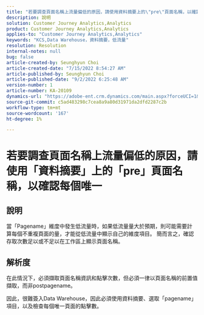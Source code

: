 ```yaml
---
title: "若要調查頁面名稱上流量偏低的原因，請使用資料摘要上的\"pre\"頁面名稱，以確認每個唯一"
description: 說明
solution: Customer Journey Analytics,Analytics
product: Customer Journey Analytics,Analytics
applies-to: "Customer Journey Analytics,Analytics"
keywords: "KCS,Data Warehouse，資料摘要，低流量"
resolution: Resolution
internal-notes: null
bug: false
article-created-by: Seunghyun Choi
article-created-date: "7/15/2022 8:54:27 AM"
article-published-by: Seunghyun Choi
article-published-date: "9/2/2022 6:25:48 AM"
version-number: 1
article-number: KA-20109
dynamics-url: "https://adobe-ent.crm.dynamics.com/main.aspx?forceUCI=1&pagetype=entityrecord&etn=knowledgearticle&id=2fba16b6-1b04-ed11-82e4-00224809fcfe"
source-git-commit: c5ad483298c7cea8a9a80d31971da2dfd2287c2b
workflow-type: tm+mt
source-wordcount: '167'
ht-degree: 1%

---
```


# 若要調查頁面名稱上流量偏低的原因，請使用「資料摘要」上的「pre」頁面名稱，以確認每個唯一

## 說明

當「Pagename」維度中發生低流量時，如果低流量量大於預期，則可能需要計算每個不重複頁面的量，才能從低流量中顯示自己的維度項目。 簡而言之，確認存取次數足以或不足以在工作區上顯示頁面名稱。 

## 解析度


在此情況下，必須擷取頁面名稱資訊和點擊次數，但必須一律以頁面名稱的前置值擷取，而非postpagename。

因此，很難簽入Data Warehouse，因此必須使用資料摘要、選取「pagename」項目，以及檢查每個唯一頁面的點擊數。
